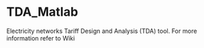 # TDA_Matlab
Electricity networks Tariff Design and Analysis (TDA) tool. 
For more information refer to Wiki

